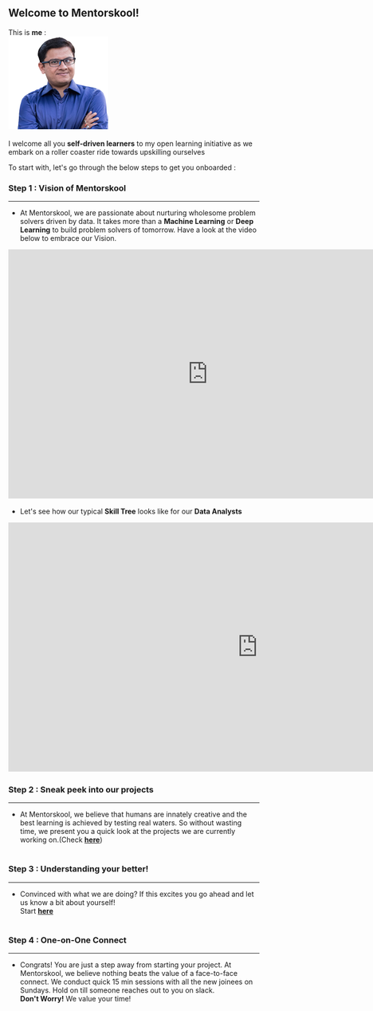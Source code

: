 
## Welcome to Mentorskool!

This is **me** : <br>
![Amit Choudhary](https://github.com/mentorskool/welcome/blob/master/imgs/profile.png?raw=true) <br><br>
I welcome all you **self-driven learners** to my open learning initiative as we embark on a roller coaster ride towards upskilling ourselves

To start with, let's go through the below steps to get you onboarded :

### Step 1 : Vision of Mentorskool
--------------------------
* At Mentorskool, we are passionate about nurturing wholesome problem solvers driven by data. It takes more than a **Machine Learning** or **Deep Learning** to build problem solvers of tomorrow. Have a look at the video below to embrace our Vision. <br>

<iframe width="800" height="500" src="https://www.youtube.com/embed/HPYpe7ytdQw" frameborder="0" allow="accelerometer; autoplay; encrypted-media; gyroscope; picture-in-picture" allowfullscreen></iframe>



* Let's see how our typical **Skill Tree** looks like for our **Data Analysts** <br>

<iframe width="1000" height="500" src="https://app.powerbi.com/view?r=eyJrIjoiZWI5NTcwNzktZTI2MC00MzM4LWFiNzEtZjc3ODQ1ODQ1MmUyIiwidCI6IjY1YzRiOGJiLWExZWYtNDY5Mi04NjQwLWEzMTVkN2NhMWE1MyJ9" frameborder="0" allowFullScreen="true"></iframe>


### Step 2 : Sneak peek into our projects
-------------------------------
* At Mentorskool, we believe that humans are innately creative and the best learning is achieved by testing real waters. So without wasting time, we present you a quick look at the projects we are currently working on.(Check <a href="https://github.com/mentorskool/Welcome/blob/master/docs/Projects-Repo.pdf" target="_blank">**here**</a>) <br><br>


### Step 3 : Understanding your better!
-------------------------------
* Convinced with what we are doing? If this excites you go ahead and let us know a bit about yourself! <br>
Start <a href="https://forms.gle/Bw2qAgYWVEZwGuy47" target="_blank">**here**</a> <br><br>



### Step 4 : One-on-One Connect
-------------------------------
* Congrats! You are just a step away from starting your project. At Mentorskool, we believe nothing beats the value of a face-to-face connect. We conduct quick 15 min sessions with all the new joinees on Sundays. Hold on till someone reaches out to you on slack. <br>
**Don't Worry!** We value your time! <br><br>

    
